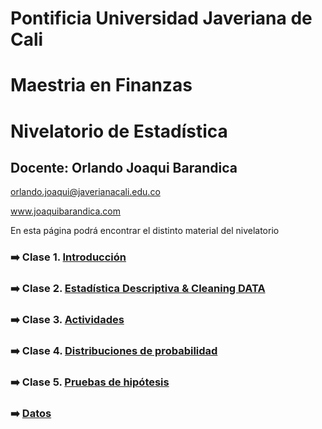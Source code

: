 # Pontificia Universidad Javeriana de Cali
# Maestria en Finanzas
# Nivelatorio de Estadística


## Docente: Orlando Joaqui Barandica 
orlando.joaqui@javerianacali.edu.co

www.joaquibarandica.com

En esta página podrá encontrar el distinto material del nivelatorio


### ➡️ Clase 1. [Introducción](https://juniorjb5.github.io/PUJ-Niv-Estadistica/Class_1/Class_1.html#1)

### ➡️ Clase 2. [Estadística Descriptiva & Cleaning DATA](https://juniorjb5.github.io/PUJ-Niv-Estadistica/Class_2/Class_2.html#1)

### ➡️ Clase 3. [Actividades](https://juniorjb5.github.io/PUJ-Niv-Estadistica/Class_3/Class_3.html)

### ➡️ Clase 4. [Distribuciones de probabilidad](https://juniorjb5.github.io/PUJ-Niv-Estadistica/Class_4/Class_4.html)

### ➡️ Clase 5. [Pruebas de hipótesis](https://juniorjb5.github.io/PUJ-Niv-Estadistica/Class_5/Class_5.html)

### ➡️ [Datos](https://correounivalleeduco-my.sharepoint.com/:f:/g/personal/orlando_joaqui_correounivalle_edu_co/El-obeIY-NJLtFvl8qspVq0Bh6SejVvJQFupztlZLvr-cQ?e=vaXuHR)



